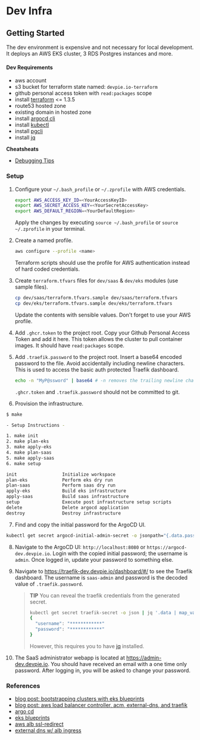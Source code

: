 # Dev Infra

## Getting Started

The dev environment is expensive and not necessary for local development.
It deploys an AWS EKS cluster, 3 RDS Postgres instances and more.

#### Dev Requirements
- aws account
- s3 bucket for terraform state named: `devpie.io-terraform`
- github personal access token with `read:packages` scope
- install [terraform](https://www.terraform.io/) <= 1.3.5
- route53 hosted zone 
- existing domain in hosted zone
- install [argocd cli](https://argo-cd.readthedocs.io/en/stable/getting_started/#2-download-argo-cd-cli)
- install [kubectl](https://kubernetes.io/docs/tasks/tools/)
- install [pgcli](https://www.pgcli.com/install)
- install [jq](https://stedolan.github.io/jq/)

__Cheatsheats__

- [Debugging Tips](./docs/debugging.md)

### Setup
1. Configure your `~/.bash_profile` or `~/.zprofile` with AWS credentials.
    ```bash
    export AWS_ACCESS_KEY_ID=<YourAccessKeyID>
    export AWS_SECRET_ACCESS_KEY=<YourSecretAccessKey>
    export AWS_DEFAULT_REGION=<YourDefaultRegion>
    ```
    Apply the changes by executing `source ~/.bash_profile` or `source ~/.zprofile` in your terminal.


2. Create a named profile. 

    ```bash
    aws configure --profile <name>
    ```
   Terraform scripts should use the profile for AWS authentication instead of hard coded credentials.


3. Create `terraform.tfvars` files for `dev/saas` & `dev/eks` modules (use sample files).
    ```bash
    cp dev/saas/terraform.tfvars.sample dev/saas/terraform.tfvars
    cp dev/eks/terraform.tfvars.sample dev/eks/terraform.tfvars
    ```
    Update the contents with sensible values. Don't forget to use your AWS profile.


4. Add `.ghcr.token` to the project root. Copy your Github Personal Access Token and add it here. This token allows the cluster to 
pull container images. It should have `read:packages` scope.


5. Add `.traefik.password` to the project root. Insert a base64 encoded password to the file. Avoid accidentally including newline characters.
This is used to access the basic auth protected Traefik dashboard.
    ```bash
    echo -n "MyP@ssword" | base64 # -n removes the trailing newline character from the result
    ```
    `.ghcr.token` and `.traefik.password` should not be committed to git.


6. Provision the infrastructure.

```bash
$ make

- Setup Instructions -

1. make init
2. make plan-eks
3. make apply-eks
4. make plan-saas
5. make apply-saas
6. make setup

init                 Initialize workspace
plan-eks             Perform eks dry run
plan-saas            Perform saas dry run
apply-eks            Build eks infrastructure
apply-saas           Build saas infrastructure
setup                Execute post infrastructure setup scripts
delete               Delete argocd application
destroy              Destroy infrastructure
```

7. Find and copy the initial password for the ArgoCD UI.
```bash
kubectl get secret argocd-initial-admin-secret -o jsonpath="{.data.password}" | base64 -d; echo
```

8. Navigate to the ArgoCD UI: `http://localhost:8080` or `https://argocd-dev.devpie.io`. Login with the copied initial password; the username is `admin`. Once logged in, 
update your password to something else.

9. Navigate to https://traefik-dev.devpie.io/dashboard/#/ to see the Traefik dashboard.
The username is `saas-admin` and password is the decoded value of `.traefik.password`.

   > __TIP__ You can reveal the traefik credentials from the generated secret. 
   > ```bash 
   > kubectl get secret traefik-secret -o json | jq '.data | map_values(@base64d)'
   > {
   >   "username": "************"
   >   "password": "************"
   > }
   > ``` 
   > However, this requires you to have [jq](https://stedolan.github.io/jq/) installed. 


11. The SaaS administrator webapp is located at https://admin-dev.devpie.io. You should have received an email with a one time only password. 
After logging in, you will be asked to change your password.

### References

- [blog post: bootstrapping clusters with eks blueprints](https://aws.amazon.com/blogs/containers/bootstrapping-clusters-with-eks-blueprints/)
- [blog post: aws load balancer controller, acm, external-dns, and traefik](https://revolgy.com/blog/advanced-api-routing-in-eks-with-traefik-aws-loadbalancer-controller-and-external-dns/) 
- [argo cd](https://argoproj.github.io/argo-cd/getting_started/)
- [eks blueprints](https://github.com/aws-ia/terraform-aws-eks-blueprints)
- [aws alb ssl-redirect](https://kubernetes-sigs.github.io/aws-load-balancer-controller/v2.4/guide/tasks/ssl_redirect/)
- [external dns w/ alb ingress](https://github.com/kubernetes-sigs/external-dns/blob/master/docs/tutorials/alb-ingress.md)
